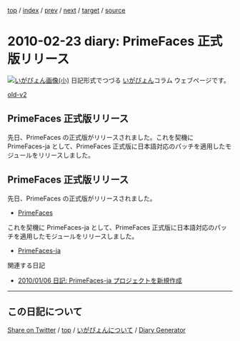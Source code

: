 [top](https://igapyon.github.io/diary/) 
 / [index](https://igapyon.github.io/diary/2010/index.html) 
 / [prev](https://igapyon.github.io/diary/2010/ig100222.html) 
 / [next](https://igapyon.github.io/diary/2010/ig100311.html) 
 / [target](https://igapyon.github.io/diary/2010/ig100223.html) 
 / [source](https://github.com/igapyon/diary/blob/gh-pages/2010/ig100223.html.src.md) 

2010-02-23 diary: PrimeFaces 正式版リリース
=====================================================================================================
[![いがぴょん画像(小)](https://igapyon.github.io/diary/images/iga200306s.jpg "いがぴょん")](https://igapyon.github.io/diary/memo/memoigapyon.html) 日記形式でつづる [いがぴょん](https://igapyon.github.io/diary/memo/memoigapyon.html)コラム ウェブページです。

[old-v2](ig100223-orig.html)

## PrimeFaces 正式版リリース

先日、PrimeFaces の正式版がリリースされました。これを契機に PrimeFaces-ja として、PrimeFaces 正式版に日本語対応のパッチを適用したモジュールをリリースしました。


## PrimeFaces 正式版リリース

先日、PrimeFaces の正式版がリリースされました。

* [PrimeFaces](http://www.primefaces.org/)

これを契機に PrimeFaces-ja として、PrimeFaces 正式版に日本語対応のパッチを適用したモジュールをリリースしました。

* [PrimeFaces-ja](https://ja.osdn.net/projects/primefaces-ja/)

関連する日記

* [2010/01/06 日記: PrimeFaces-ja プロジェクトを新規作成](ig100106.html)

----------------------------------------------------------------------------------------------------

## この日記について

[Share on Twitter](https://twitter.com/intent/tweet?hashtags=igapyon%2Cdiary%2C%E3%81%84%E3%81%8C%E3%81%B4%E3%82%87%E3%82%93&text=PrimeFaces+%E6%AD%A3%E5%BC%8F%E7%89%88%E3%83%AA%E3%83%AA%E3%83%BC%E3%82%B9&url=https%3A%2F%2Figapyon.github.io%2Fdiary%2F2010%2Fig100223.html) / [top](../index.html/) / [いがぴょんについて](https://igapyon.github.io/diary/memo/memoigapyon.html) / [Diary Generator](https://github.com/igapyon/igapyonv3)
